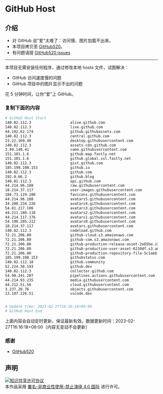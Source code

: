 # GitHub Host
## 介绍
- 对 GitHub 说"爱"太难了：访问慢、图片加载不出来。
- 本项目拷贝至 [GitHub520](https://github.com/521xueweihan/GitHub520)。
- 有问题请提 [GitHub520 issues](https://github.com/521xueweihan/GitHub520/issues/new)

---

本项目无需安装任何程序，通过修改本地 hosts 文件，试图解决：
- GitHub 访问速度慢的问题
- GitHub 项目中的图片显示不出的问题

花 5 分钟时间，让你"爱"上 GitHub。

### 复制下面的内容
```bash
# GitHub Host Start
140.82.112.3                  alive.github.com
140.82.112.3                  live.github.com
44.192.62.174                 github.githubassets.com
140.82.112.3                  central.github.com
23.22.169.48                  desktop.githubusercontent.com
140.82.112.3                  assets-cdn.github.com
3.94.148.41                   camo.githubusercontent.com
151.101.1.6                   github.map.fastly.net
151.101.1.6                   github.global.ssl.fastly.net
140.82.112.3                  gist.github.com
185.199.108.153               github.io
140.82.112.3                  github.com
192.0.66.2                    github.blog
140.82.112.3                  api.github.com
44.214.96.188                 raw.githubusercontent.com
18.214.37.117                 user-images.githubusercontent.com
184.73.129.100                favicons.githubusercontent.com
44.214.96.188                 avatars5.githubusercontent.com
34.200.234.226                avatars4.githubusercontent.com
54.81.217.106                 avatars3.githubusercontent.com
44.211.180.118                avatars2.githubusercontent.com
44.214.117.176                avatars1.githubusercontent.com
54.198.205.212                avatars0.githubusercontent.com
18.214.37.117                 avatars.githubusercontent.com
140.82.112.3                  codeload.github.com
72.21.206.80                  github-cloud.s3.amazonaws.com
72.21.206.80                  github-com.s3.amazonaws.com
72.21.206.80                  github-production-release-asset-2e65be.s3.amazonaws.com
72.21.206.80                  github-production-user-asset-6210df.s3.amazonaws.com
72.21.206.80                  github-production-repository-file-5c1aeb.s3.amazonaws.com
185.199.108.153               githubstatus.com
140.82.112.18                 github.community
52.224.38.193                 github.dev
140.82.112.3                  collector.github.com
54.90.241.207                 pipelines.actions.githubusercontent.com
44.214.93.235                 media.githubusercontent.com
44.212.51.56                  cloud.githubusercontent.com
3.237.20.76                   objects.githubusercontent.com
13.107.226.51                 vscode.dev


# Update time: 2023-02-27T16:16:18+08:00
# GitHub Host End

```
上面内容会自动定时更新，保证最新有效。数据更新时间：2023-02-27T16:16:18+08:00（内容无变动不会更新）

### 感谢

- [GitHub520](https://github.com/521xueweihan/GitHub520)

## 声明
<a rel="license" href="https://creativecommons.org/licenses/by-nc-nd/4.0/deed.zh"><img alt="知识共享许可协议" style="border-width: 0" src="https://licensebuttons.net/l/by-nc-nd/4.0/88x31.png"></a><br>本作品采用 <a rel="license" href="https://creativecommons.org/licenses/by-nc-nd/4.0/deed.zh">署名-非商业性使用-禁止演绎 4.0 国际</a> 进行许可。